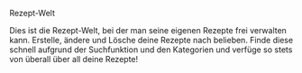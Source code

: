 Rezept-Welt

Dies ist die Rezept-Welt, bei der man seine eigenen Rezepte frei verwalten kann. 
Erstelle, ändere und Lösche deine Rezepte nach belieben.
Finde diese schnell aufgrund der Suchfunktion und den Kategorien und verfüge so stets von überall über all deine Rezepte!
